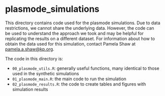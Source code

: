 # plasmode_simulations

This directory contains code used for the plasmode simulations. Due to data restrictions, we cannot share the underlying data. However, the code can be used to understand the approach we took and may be helpful for replicating the results on a different dataset. For information about how to obtain the data used for this simulation, contact Pamela Shaw at pamela.a.shaw@kp.org.

The code in this directory is:
* `00_plasmode_utils.R`: generally useful functions, many identical to those used in the synthetic simulations
* `01_plasmode_main.R`: the main code to run the simulation
* `02_plasmode_results.R`: the code to create tables and figures with simulation results

